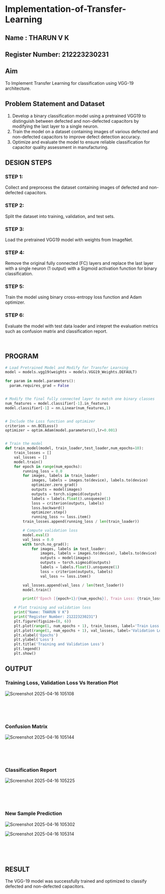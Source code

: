 # Implementation-of-Transfer-Learning
## Name : THARUN V K
## Register Number: 212223230231
## Aim
To Implement Transfer Learning for classification using VGG-19 architecture.
## Problem Statement and Dataset
1. Develop a binary classification model using a pretrained VGG19 to distinguish between defected and non-defected capacitors by modifying the last layer to a single neuron.  
2. Train the model on a dataset containing images of various defected and non-defected capacitors to improve defect detection accuracy.  
3. Optimize and evaluate the model to ensure reliable classification for capacitor quality assessment in manufacturing.

## DESIGN STEPS
### STEP 1:
Collect and preprocess the dataset containing images of defected and non-defected capacitors.

### STEP 2:
Split the dataset into training, validation, and test sets.

### STEP 3:
Load the pretrained VGG19 model with weights from ImageNet.

### STEP 4:
Remove the original fully connected (FC) layers and replace the last layer with a single neuron (1 output) with a Sigmoid activation function for binary classification.

### STEP 5:
Train the model using binary cross-entropy loss function and Adam optimizer.

### STEP 6:
Evaluate the model with test data loader and intepret the evaluation metrics such as confusion matrix and classification report.

<br/>

## PROGRAM

```python
# Load Pretrained Model and Modify for Transfer Learning
model = models.vgg19(weights = models.VGG19_Weights.DEFAULT)

for param in model.parameters():
  param.requires_grad = False


# Modify the final fully connected layer to match one binary classes
num_features = model.classifier[-1].in_features
model.classifier[-1] = nn.Linear(num_features,1)


# Include the Loss function and optimizer
criterion = nn.BCELoss()
optimizer = optim.Adam(model.parameters(),lr=0.001)


# Train the model
def train_model(model, train_loader,test_loader,num_epochs=10):
    train_losses = []
    val_losses = []
    model.train()
    for epoch in range(num_epochs):
        running_loss = 0.0
        for images, labels in train_loader:
            images, labels = images.to(device), labels.to(device)
            optimizer.zero_grad()
            outputs = model(images)
            outputs = torch.sigmoid(outputs)
            labels = labels.float().unsqueeze(1)
            loss = criterion(outputs, labels)
            loss.backward()
            optimizer.step()
            running_loss += loss.item()
        train_losses.append(running_loss / len(train_loader))

        # Compute validation loss
        model.eval()
        val_loss = 0.0
        with torch.no_grad():
            for images, labels in test_loader:
                images, labels = images.to(device), labels.to(device)
                outputs = model(images)
                outputs = torch.sigmoid(outputs)
                labels = labels.float().unsqueeze(1)
                loss = criterion(outputs, labels)
                val_loss += loss.item()

        val_losses.append(val_loss / len(test_loader))
        model.train()

        print(f'Epoch [{epoch+1}/{num_epochs}], Train Loss: {train_losses[-1]:.4f}, Validation Loss: {val_losses[-1]:.4f}')

    # Plot training and validation loss
    print("Name: THARUN V K")
    print("Register Number: 212223230231")
    plt.figure(figsize=(8, 6))
    plt.plot(range(1, num_epochs + 1), train_losses, label='Train Loss', marker='o')
    plt.plot(range(1, num_epochs + 1), val_losses, label='Validation Loss', marker='s')
    plt.xlabel('Epochs')
    plt.ylabel('Loss')
    plt.title('Training and Validation Loss')
    plt.legend()
    plt.show()

```

## OUTPUT
### Training Loss, Validation Loss Vs Iteration Plot
![Screenshot 2025-04-16 105108](https://github.com/user-attachments/assets/c5d15bfe-1b5f-49ef-85f9-b83c9f1b1c86)

</br>
</br>
</br>

### Confusion Matrix
![Screenshot 2025-04-16 105144](https://github.com/user-attachments/assets/716c029f-34f1-41bc-b962-2861c2237d60)

</br>
</br>
</br>

### Classification Report
![Screenshot 2025-04-16 105225](https://github.com/user-attachments/assets/0f46c3b1-ece7-405d-afd5-b66e2f29b573)

</br>
</br>
</br>

### New Sample Prediction
![Screenshot 2025-04-16 105302](https://github.com/user-attachments/assets/3ef9a0c8-3c62-4b47-adbe-48af3826f435)

![Screenshot 2025-04-16 105314](https://github.com/user-attachments/assets/591671b5-5cb0-433d-b693-21327a8a3a7c)

</br>
</br>
</br>

## RESULT
The VGG-19 model was successfully trained and optimized to classify defected and non-defected capacitors.
</br>
</br>
</br>
